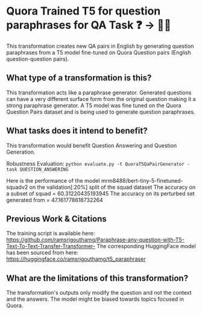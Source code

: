 # Quora Trained T5 for question paraphrases for QA Task ❓️ → 🐍❔
This transformation creates new QA pairs in English by generating question paraphrases from a T5 model fine-tuned on Quora Question pairs (English question-question pairs).

## What type of a transformation is this?
This transformation acts like a paraphrase generator. Generated questions can have a very different surface form from the original question making it a strong paraphrase generator. A T5 model was fine tuned on the Quora Question Pairs dataset and is being used to generate question paraphrases.

## What tasks does it intend to benefit?
This transformation would benefit Question Answering and Question Generation.

Robustness Evaluation:
```python evaluate.py -t QuoraT5QaPairGenerator -task QUESTION_ANSWERING```

Here is the performance of the model mrm8488/bert-tiny-5-finetuned-squadv2 on the validation[:20%] split of the squad dataset
The accuracy on a subset of squad = 60.31220435193945
The accuracy on its perturbed set generated from = 47.161778618732264

## Previous Work & Citations
The training script is available here: https://github.com/ramsrigouthamg/Paraphrase-any-question-with-T5-Text-To-Text-Transfer-Transformer-
The corresponding HuggingFace model has been sourced from here: https://huggingface.co/ramsrigouthamg/t5_paraphraser

## What are the limitations of this transformation?
The transformation's outputs only modify the question and not the context and the answers. The model might be biased towards topics focused in Quora.
